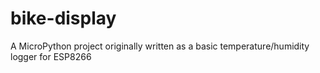 # bike-display
A MicroPython project originally written as a basic temperature/humidity logger for ESP8266

